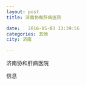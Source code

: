 ```yaml
--- 
layout: post 
title: 济南协和肝病医院

date:   2016-05-03 13:39:56 
categories: 其他  
city: 济南
  
--- 
```

   
济南协和肝病医院

信息

